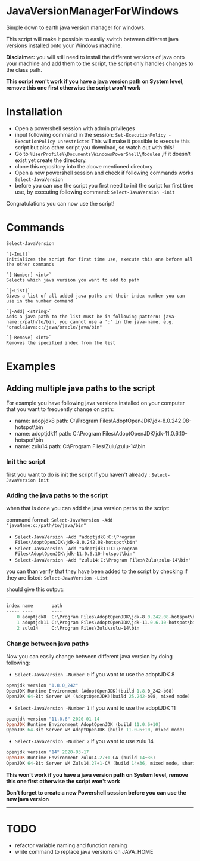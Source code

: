 # JavaVersionManagerForWindows

Simple down to earth java version manager for windows. 

This script will make it possible to easily switch between different java versions installed onto your Windows machine.

 **Disclaimer:** you will still need to install the different versions of java onto your machine and add them to the script, the script only handles changes to the class path.

**This script won't work if you have a java version path on System level, remove this one first otherwise the script won't work**

# Installation

* Open a powershell session with admin privileges 
* input following command in the session:
  `Set-ExecutionPolicy -ExecutionPolicy Unrestricted`
  This will make it possible to execute this script but also other script you download, so watch out with this!
* Go to `%UserProfile%\Documents\WindowsPowerShell\Modules` ,if it doesn't exist yet create the directory.
* clone this repository into the above mentioned directory
* Open a new powershell session and check if following commands works `Select-JavaVersion`
* before you can use the script you first need to init the script for first time use, by executing following command: `Select-JavaVersion -init`

Congratulations you can now use the script!

# Commands

`Select-JavaVersion`

	`[-Init]`	
	Initializes the script for first time use, execute this one before all the other commands
	
	`[-Number] <int>`	
	Selects which java version you want to add to path

 	`[-List]`	
	Gives a list of all added java paths and their index number you can use in the number command

	`[-Add] <string>`		
	Adds a java path to the list must be in following pattern: java-name:c/path/to/bin, you cannot use a ':' in the java-name. e.g. "oracleJava:c:/java/oracle/java/bin"
	
	`[-Remove] <int>` 	
	Removes the specified index from the list



# Examples



## Adding multiple java paths to the script

For example you have following java versions installed on your computer that you want to frequently change on path:

* name: adopjdk8 path: C:\Program Files\AdoptOpenJDK\jdk-8.0.242.08-hotspot\bin
* name: adoptjdk11 path: C:\Program Files\AdoptOpenJDK\jdk-11.0.6.10-hotspot\bin
* name: zulu14 path: C:\Program Files\Zulu\zulu-14\bin



### Init the script

first you want to do is init the script if you haven't already :
`Select-JavaVersion init`

### Adding the java paths to the script

when that is done you can add the java version paths to the script:

command format: `Select-JavaVersion -Add "javaName:c:/path/to/java/bin"`

* `Select-JavaVersion -Add "adoptjdk8:C:\Program Files\AdoptOpenJDK\jdk-8.0.242.08-hotspot\bin"`
* `Select-JavaVersion -Add "adoptjdk11:C:\Program Files\AdoptOpenJDK\jdk-11.0.6.10-hotspot\bin"`
* `Select-JavaVersion -Add "zulu14:C:\Program Files\Zulu\zulu-14\bin"`

you can than verify that they have been added to the script by checking if they are listed:
`Select-JavaVersion -List`

should give this output:

----- ----       ----
```powershell
index name       path
----- ----       ----
    0 adoptjdk8  C:\Program Files\AdoptOpenJDK\jdk-8.0.242.08-hotspot\bin
    1 adoptjdk11 C:\Program Files\AdoptOpenJDK\jdk-11.0.6.10-hotspot\bin
    2 zulu14     C:\Program Files\Zulu\zulu-14\bin
```
### Change between java paths

Now you can easily change between different java version by doing following:

* `Select-JavaVersion -Number 0` if you want to use the adoptJDK 8

```powershell
openjdk version "1.8.0_242"
OpenJDK Runtime Environment (AdoptOpenJDK)(build 1.8.0_242-b08)
OpenJDK 64-Bit Server VM (AdoptOpenJDK)(build 25.242-b08, mixed mode)
```

* `Select-JavaVersion -Number 1` if you want to use the adoptJDK 11

```powershell
openjdk version "11.0.6" 2020-01-14
OpenJDK Runtime Environment AdoptOpenJDK (build 11.0.6+10)
OpenJDK 64-Bit Server VM AdoptOpenJDK (build 11.0.6+10, mixed mode)
```

* `Select-JavaVersion -Number 2` if you want to use zulu 14

```powershell
openjdk version "14" 2020-03-17
OpenJDK Runtime Environment Zulu14.27+1-CA (build 14+36)
OpenJDK 64-Bit Server VM Zulu14.27+1-CA (build 14+36, mixed mode, sharing)
```

**This won't work if you have a java version path on System level, remove this one first otherwise the script won't work**

**Don't forget to create a new Powershell session before you can use the new java version**

****



# TODO

* refactor variable naming and function naming
* write command to replace java versions on JAVA_HOME

